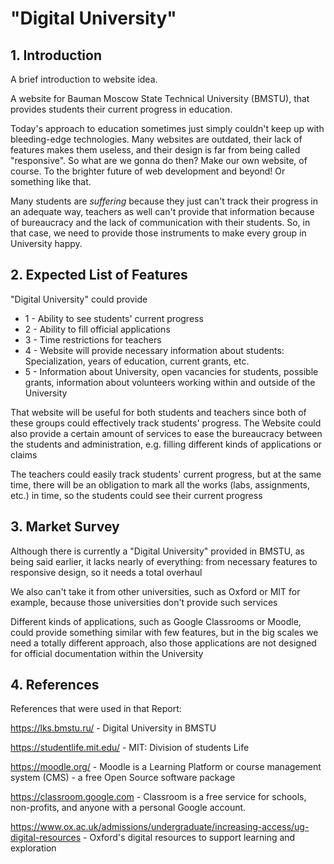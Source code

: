 # "Digital University"

## 1. Introduction

A brief introduction to website idea.

A website for Bauman Moscow State Technical University (BMSTU), that provides students their current progress in education. 

Today's approach to education sometimes just simply couldn't keep up with bleeding-edge technologies. Many websites are outdated, their lack of features makes them useless, and their design is far from being called "responsive". So what are we gonna do then? Make our own website, of course. To the brighter future of web development and beyond! Or something like that.

Many students are *suffering* because they just can't track their progress in an adequate way, teachers as well can't provide that information because of bureaucracy and the lack of communication with their students. So, in that case, we need to provide those instruments to make every group in University happy.

## 2. Expected List of Features

"Digital University" could provide

- 1 - Ability to see students' current progress
- 2 - Ability to fill official applications
- 3 - Time restrictions for teachers
- 4 - Website will provide necessary information about students: Specialization, years of education, current grants, etc.
- 5 - Information about University, open vacancies for students, possible grants, information about volunteers working within and outside of the University

That website will be useful for both students and teachers since both of these groups could effectively track students' progress. The Website could also provide a certain amount of services to ease the bureaucracy between the students and administration, e.g. filling different kinds of applications or claims

The teachers could easily track students' current progress, but at the same time, there will be an obligation to mark all the works (labs, assignments, etc.) in time, so the students could see their current progress

## 3. Market Survey

Although there is currently a "Digital University" provided in BMSTU, as being said earlier, it lacks nearly of everything: from necessary features to responsive design, so it needs a total overhaul

We also can't take it from other universities, such as Oxford or MIT for example, because those universities don't provide such services

Different kinds of applications, such as Google Classrooms or Moodle, could provide something similar with few features, but in the big scales we need a totally different approach, also those applications are not designed for official documentation within the University

## 4. References

References that were used in that Report:

https://lks.bmstu.ru/ - Digital University in BMSTU 

https://studentlife.mit.edu/ - MIT: Division of students Life

https://moodle.org/ - Moodle is a Learning Platform or course management system (CMS) - a free Open Source software package

https://classroom.google.com - Classroom is a free service for schools, non-profits, and anyone with a personal Google account.

https://www.ox.ac.uk/admissions/undergraduate/increasing-access/ug-digital-resources - Oxford's digital resources to support learning and exploration